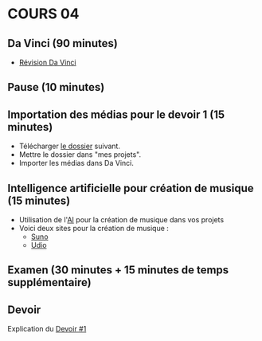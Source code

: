 
# COURS 04 

## Da Vinci (90 minutes)
* [Révision Da Vinci](da_vinci.md)

## Pause (10 minutes)

## Importation des médias pour le devoir 1 (15 minutes)
* Télécharger [le dossier](https://cmontmorency365-my.sharepoint.com/:f:/g/personal/flpilote_cmontmorency_qc_ca/EqtuUkymY9VKpLkVw1MkYz0B7OK_fwOFEz05lc3ItRowQA?e=HJm9PG) suivant.
* Mettre le dossier dans "mes projets".
* Importer les médias dans Da Vinci.

## Intelligence artificielle pour création de musique (15 minutes)
* Utilisation de l'[AI](ai_musique.md) pour la création de musique dans vos projets
* Voici deux sites pour la création de musique :
  * [Suno](https://suno.com/)
  * [Udio](https://www.udio.com/)

## Examen (30 minutes + 15 minutes de temps supplémentaire)

## Devoir
Explication du [Devoir #1](https://cmontmorency365-my.sharepoint.com/:f:/g/personal/flpilote_cmontmorency_qc_ca/EtSsnjizF69FmpQw0IiuP-cBYGyVbcfRz1Uz9C1vd_jSYw?e=UZRWbR)

